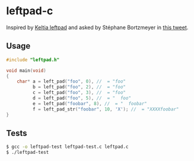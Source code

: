 leftpad-c
===

Inspired by [Keltia leftpad](https://github.com/keltia/leftpad) and asked by Stéphane Bortzmeyer in [this tweet](https://twitter.com/bortzmeyer/status/712925376717172737).

Usage
---

```c
#include "leftpad.h"

void main(void)
{
    char* a = left_pad("foo", 0), //  = "foo"
          b = left_pad("foo", 2), //  = "foo"
          c = left_pad("foo", 3), //  = "foo"
          d = left_pad("foo", 5), //  = "  foo"
          e = left_pad("foobar", 8), //  = "  foobar"
          f = left_pad_str("foobar", 10, 'X'); //  = "XXXXfoobar"
}
```

Tests
---

```sh
$ gcc -o leftpad-test leftpad-test.c leftpad.c
$ ./leftpad-test
```